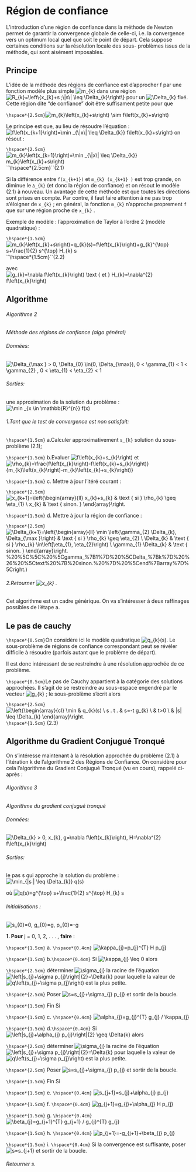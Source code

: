 # Région de confiance

  L’introduction d’une région de confiance dans la méthode de Newton permet de garantir
la convergence globale de celle-ci, i.e. la convergence vers un optimum local quel que soit
le point de départ. Cela suppose certaines conditions sur la résolution locale des sous-
problèmes issus de la méthode, qui sont aisément imposables.

## Principe
  L’idée de la méthode des régions de confiance est d’approcher f par une fonction
modèle plus simple ![``m_{k}``](https://render.githubusercontent.com/render/math?math=m_%7Bk%7D) dans une région ![``R_{k}=\left\{x_{k}+s ;\|s\| \leq \Delta_{k}\right\}``](https://render.githubusercontent.com/render/math?math=R_%7Bk%7D%3D%5Cleft%5C%7Bx_%7Bk%7D%2Bs%20%3B%5C%7Cs%5C%7C%20%5Cleq%20%5CDelta_%7Bk%7D%5Cright%5C%7D) pour un ![\Delta_{k}](https://render.githubusercontent.com/render/math?math=%5CDelta_%7Bk%7D) fixé.
Cette région dite “de confiance” doit être suffisament petite pour que

``\hspace*{2.5cm}``![``m_{k}\left(x_{k}+s\right) \sim f\left(x_{k}+s\right)``](https://render.githubusercontent.com/render/math?math=m_%7Bk%7D%5Cleft(x_%7Bk%7D%2Bs%5Cright)%20%5Csim%20f%5Cleft(x_%7Bk%7D%2Bs%5Cright))

   Le principe est que, au lieu de résoudre l’équation : ![``f\left(x_{k+1}\right)=\min _{\|x\| \leq \Delta_{k}} f\left(x_{k}+s\right)``](https://render.githubusercontent.com/render/math?math=f%5Cleft(x_%7Bk%2B1%7D%5Cright)%3D%5Cmin%20_%7B%5C%7Cx%5C%7C%20%5Cleq%20%5CDelta_%7Bk%7D%7D%20f%5Cleft(x_%7Bk%7D%2Bs%5Cright))
on résout :

``\hspace*{2.5cm}``![``m_{k}\left(x_{k+1}\right)=\min _{\|x\| \leq \Delta_{k}} m_{k}\left(x_{k}+s\right)``](https://render.githubusercontent.com/render/math?math=m_%7Bk%7D%5Cleft(x_%7Bk%2B1%7D%5Cright)%3D%5Cmin%20_%7B%5C%7Cx%5C%7C%20%5Cleq%20%5CDelta_%7Bk%7D%7D%20m_%7Bk%7D%5Cleft(x_%7Bk%7D%2Bs%5Cright)) ``\hspace*{2.5cm}``(2.1)

Si la différence entre ``f(x_{k+1})`` et ``m_{k} (x_{k+1} )`` est trop grande, on diminue le ``∆_{k}`` (et
donc la région de confiance) et on résout le modèle (2.1) à nouveau. Un avantage de cette
méthode est que toutes les directions sont prises en compte. Par contre, il faut faire attention
à ne pas trop s’éloigner de ``x_{k}`` ; en général, la fonction ``m_{k}`` n’approche proprement ``f`` que
sur une région proche de ``x_{k}`` .

 Exemple de modèle : l’approximation de Taylor à l’ordre 2 (modèle quadratique) :

``\hspace*{1.5cm}``	![m_{k}\left(x_{k}+s\right)=q_{k}(s)=f\left(x_{k}\right)+g_{k}^{\top} s+\frac{1}{2} s^{\top} H_{k} s](https://render.githubusercontent.com/render/math?math=m_%7Bk%7D%5Cleft(x_%7Bk%7D%2Bs%5Cright)%3Dq_%7Bk%7D(s)%3Df%5Cleft(x_%7Bk%7D%5Cright)%2Bg_%7Bk%7D%5E%7B%5Ctop%7D%20s%2B%5Cfrac%7B1%7D%7B2%7D%20s%5E%7B%5Ctop%7D%20H_%7Bk%7D%20s)  ``\hspace*{1.5cm}``(2.2)

avec ![g_{k}=\nabla f\left(x_{k}\right) \text { et } H_{k}=\nabla^{2} f\left(x_{k}\right)](https://render.githubusercontent.com/render/math?math=g_%7Bk%7D%3D%5Cnabla%20f%5Cleft(x_%7Bk%7D%5Cright)%20%5Ctext%20%7B%20et%20%7D%20H_%7Bk%7D%3D%5Cnabla%5E%7B2%7D%20f%5Cleft(x_%7Bk%7D%5Cright))

## Algorithme

###### Algorithme 2  

*Méthode des régions de confiance (algo général)*     

###### Données:

![\Delta_{\max } > 0, \Delta_{0}  \in(0, \Delta_{\max}), 0 < \gamma_{1} < 1 < \gamma_{2} , 0 < \eta_{1} < \eta_{2} < 1](https://render.githubusercontent.com/render/math?math=%5CDelta_%7B%5Cmax%20%7D%20%3E%200%2C%20%5CDelta_%7B0%7D%20%20%5Cin(0%2C%20%5CDelta_%7B%5Cmax%7D)%2C%200%20%3C%20%5Cgamma_%7B1%7D%20%3C%201%20%3C%20%5Cgamma_%7B2%7D%20%2C%200%20%3C%20%5Ceta_%7B1%7D%20%3C%20%5Ceta_%7B2%7D%20%3C%201)

###### Sorties: 
une approximation de la solution du problème : ![\min _{x \in \mathbb{R}^{n}} f(x) ](https://render.githubusercontent.com/render/math?math=%5Cmin%20_%7Bx%20%5Cin%20%5Cmathbb%7BR%7D%5E%7Bm%7D%7D%20f(x)%20)


###### 1.Tant que le test de convergence est non satisfait:

``\hspace*{1.5cm}`` a.Calculer approximativement ``s_{k}`` solution du sous-problème (2.1);

``\hspace*{1.5cm}`` b.Evaluer ![f\left(x_{k}+s_{k}\right)](https://render.githubusercontent.com/render/math?math=f%5Cleft(x_%7Bk%7D%2Bs_%7Bk%7D%5Cright)) et ![``\rho_{k}=\frac{f\left(x_{k}\right)-f\left(x_{k}+s_{k}\right)}{m_{k}\left(x_{k}\right)-m_{k}\left(x_{k}+s_{k}\right)}``](https://render.githubusercontent.com/render/math?math=%5Crho_%7Bk%7D%3D%5Cfrac%7Bf%5Cleft(x_%7Bk%7D%5Cright)-f%5Cleft(x_%7Bk%7D%2Bs_%7Bk%7D%5Cright)%7D%7Bm_%7Bk%7D%5Cleft(x_%7Bk%7D%5Cright)-m_%7Bk%7D%5Cleft(x_%7Bk%7D%2Bs_%7Bk%7D%5Cright)%7D)

``\hspace*{1.5cm}`` c. Mettre à jour l’itéré courant :

``\hspace*{2.5cm}``   ![x_{k+1}=\left\{\begin{array}{ll} x_{k}+s_{k} & \text { si } \rho_{k} \geq \eta_{1} \\ x_{k} & \text { sinon. } \end{array}\right.](https://render.githubusercontent.com/render/math?math=x_%7Bk%2B1%7D%3D%5Cleft%5C%7B%5Cbegin%7Barray%7D%7Bll%7D%20x_%7Bk%7D%2Bs_%7Bk%7D%20%26%20%5Ctext%20%7B%20si%20%7D%20%5Crho_%7Bk%7D%20%5Cgeq%20%5Ceta_%7B1%7D%20%5C%5C%20x_%7Bk%7D%20%26%20%5Ctext%20%7B%20sinon.%20%7D%20%5Cend%7Barray%7D%5Cright.)

``\hspace*{1.5cm}`` d. Mettre à jour la région de confiance : 

``\hspace*{2.5cm}``    ![\Delta_{k+1}=\left\{\begin{array}{ll} \min \left\{\gamma_{2} \Delta_{k}, \Delta_{\max }\right\} & \text { si } \rho_{k} \geq \eta_{2} \\ \Delta_{k} & \text { si } \rho_{k} \in\left\[\eta_{1}, \eta_{2}\right) \\ \gamma_{1} \Delta_{k} & \text { sinon. } \end{array}\right.](https://render.githubusercontent.com/render/math?math=%5CDelta_%7Bk%2B1%7D%3D%5Cleft%5C%7B%5Cbegin%7Barray%7D%7Bll%7D%20%5Cmin%20%5Cleft%5C%7B%5Cgamma_%7B2%7D%20%5CDelta_%7Bk%7D%2C%20%5CDelta_%7B%5Cmax%20%7D%5Cright%5C%7D%20%26%20%5Ctext%20%7B%20si%20%7D%20%5Crho_%7Bk%7D%20%5Cgeq%20%5Ceta_%7B2%7D%20%5C%5C%20%5CDelta_%7Bk%7D%20%26%20%5Ctext%20%7B%20si%20%7D%20%5Crho_%7Bk%7D%20%5Cin%5Cleft%5B%5Ceta_%7B1%7D%2C%20%5Ceta_%7B2%7D%5Cright)%20%5C%5C%20%5Cgamma_%7B1%7D%20%5CDelta_%7Bk%7D%20%26%20%5Ctext%20%7B%20sinon.%20%7D%20%5Cend%7Barray%7D%5Cright.)



###### 2.Retourner ![x_{k}](https://render.githubusercontent.com/render/math?math=x_%7Bk%7D) .

Cet algorithme  est un cadre générique. On va s’intéresser à deux raffinages possibles de l’étape a.

## Le pas de cauchy 

``\hspace*{0.5cm}``On considère ici le modèle quadratique ![q_{k}(s)](https://render.githubusercontent.com/render/math?math=q_%7Bk%7D(s)). Le sous-problème de régions de confiance correspondant peut se révéler difficile à résoudre (parfois autant que le problème de départ).

Il est donc intéressant de se restreindre à une résolution approchée de ce problème.

``\hspace*{0.5cm}``Le pas de Cauchy appartient à la catégorie des solutions approchées. Il s’agit de se
restreindre au sous-espace engendré par le vecteur ![g_{k}](https://render.githubusercontent.com/render/math?math=g_%7Bk%7D) ; le sous-problème s’écrit alors

``\hspace*{2.5cm}`` ![\left\{\begin{array}{cl} \min & q_{k}(s) \\ s . t . & s=-t g_{k} \\ & t>0 \\ & \|s\| \leq \Delta_{k} \end{array}\right.](https://render.githubusercontent.com/render/math?math=%5Cleft%5C%7B%5Cbegin%7Barray%7D%7Bcl%7D%20%5Cmin%20%26%20q_%7Bk%7D(s)%20%5C%5C%20s%20.%20t%20.%20%26%20s%3D-t%20g_%7Bk%7D%20%5C%5C%20%26%20t%3E0%20%5C%5C%20%26%20%5C%7Cs%5C%7C%20%5Cleq%20%5CDelta_%7Bk%7D%20%5Cend%7Barray%7D%5Cright.) ``\hspace*{1.5cm}``   (2.3)

## Algorithme du Gradient Conjugué Tronqué

On s’intéresse maintenant à la résolution approchée du problème (2.1) à l’itération k de l’algorithme 2 des Régions de Confiance. On considère pour cela l’algorithme du Gradient Conjugué Tronqué (vu en cours), rappelé ci-après :


###### Algorithme 3

*Algorithme du gradient conjugué tronqué*

###### Données:

![\Delta_{k} > 0, x_{k}, g=\nabla f\left(x_{k}\right), H=\nabla^{2} f\left(x_{k}\right)](https://render.githubusercontent.com/render/math?math=%5CDelta_%7Bk%7D%20%3E%200%2C%20x_%7Bk%7D%2C%20g%3D%5Cnabla%20f%5Cleft(x_%7Bk%7D%5Cright)%2C%20H%3D%5Cnabla%5E%7B2%7D%20f%5Cleft(x_%7Bk%7D%5Cright))

###### Sorties:

le pas s qui approche la solution du problème : ![\min_{\|s \| \leq \Delta_{k}} q(s)](https://render.githubusercontent.com/render/math?math=%5Cmin_%7B%5C%7Cs%20%5C%7C%20%5Cleq%20%5CDelta_%7Bk%7D%7D%20q(s))

où ![q(s)=g^{\top} s+\frac{1}{2} s^{\top} H_{k} s](https://render.githubusercontent.com/render/math?math=q(s)%3Dg%5E%7B%5Ctop%7D%20s%2B%5Cfrac%7B1%7D%7B2%7D%20s%5E%7B%5Ctop%7D%20H_%7Bk%7D%20s)

###### Initialisations :

![s_{0}=0, g_{0}=g, p_{0}=-g](https://render.githubusercontent.com/render/math?math=s_%7B0%7D%3D0%2C%20g_%7B0%7D%3Dg%2C%20p_%7B0%7D%3D-g)


**1. Pour** j = 0, 1, 2, . . . , **faire** :

``\hspace*{1.5cm}`` a. ``\hspace*{0.4cm}`` ![\kappa_{j}=p_{j}^{T} H p_{j}](https://render.githubusercontent.com/render/math?math=%5Ckappa_%7Bj%7D%3Dp_%7Bj%7D%5E%7BT%7D%20H%20p_%7Bj%7D)

``\hspace*{1.5cm}`` b.``\hspace*{0.4cm}`` Si ![\kappa_{j} \leq 0](https://render.githubusercontent.com/render/math?math=%5Ckappa_%7Bj%7D%20%5Cleq%200) alors

``\hspace*{2.5cm}`` déterminer ![\sigma_{j}](https://render.githubusercontent.com/render/math?math=%5Csigma_%7Bj%7D) la racine de l’équation ![\left\|s_{j}+\sigma p_{j}\right\|_{2}=\Delta_{k}](https://render.githubusercontent.com/render/math?math=%5Cleft%5C%7Cs_%7Bj%7D%2B%5Csigma%20p_%7Bj%7D%5Cright%5C%7C_%7B2%7D%3D%5CDelta_%7Bk%7D) pour laquelle la valeur de ![q\left(s_{j}+\sigma p_{j}\right)](https://render.githubusercontent.com/render/math?math=q%5Cleft(s_%7Bj%7D%2B%5Csigma%20p_%7Bj%7D%5Cright)) est la plus petite.

``\hspace*{2.5cm}`` Poser ![s=s_{j}+\sigma_{j} p_{j}](https://render.githubusercontent.com/render/math?math=s%3Ds_%7Bj%7D%2B%5Csigma_%7Bj%7D%20p_%7Bj%7D) et sortir de la boucle.

``\hspace*{1.5cm}`` Fin Si

``\hspace*{1.5cm}`` c. ``\hspace*{0.4cm}`` ![\alpha_{j}=g_{j}^{T} g_{j} / \kappa_{j}](https://render.githubusercontent.com/render/math?math=%5Calpha_%7Bj%7D%3Dg_%7Bj%7D%5E%7BT%7D%20g_%7Bj%7D%20%2F%20%5Ckappa_%7Bj%7D)

``\hspace*{1.5cm}`` d.``\hspace*{0.4cm}`` Si ![\left\|s_{j}+\alpha_{j} p_{j}\right\|_{2} \geq \Delta_{k}](https://render.githubusercontent.com/render/math?math=%5Cleft%5C%7Cs_%7Bj%7D%2B%5Calpha_%7Bj%7D%20p_%7Bj%7D%5Cright%5C%7C_%7B2%7D%20%5Cgeq%20%5CDelta_%7Bk%7D) alors

``\hspace*{2.5cm}`` déterminer ![\sigma_{j}](https://render.githubusercontent.com/render/math?math=%5Csigma_%7Bj%7D) la racine de l’équation ![\left\|s_{j}+\sigma p_{j}\right\|_{2}=\Delta_{k}](https://render.githubusercontent.com/render/math?math=%5Cleft%5C%7Cs_%7Bj%7D%2B%5Csigma%20p_%7Bj%7D%5Cright%5C%7C_%7B2%7D%3D%5CDelta_%7Bk%7D) pour laquelle la valeur de ![q\left(s_{j}+\sigma p_{j}\right)](https://render.githubusercontent.com/render/math?math=q%5Cleft(s_%7Bj%7D%2B%5Csigma%20p_%7Bj%7D%5Cright)) est la plus petite.

``\hspace*{2.5cm}`` Poser ![s=s_{j}+\sigma_{j} p_{j}](https://render.githubusercontent.com/render/math?math=s%3Ds_%7Bj%7D%2B%5Csigma_%7Bj%7D%20p_%7Bj%7D) et sortir de la boucle.

``\hspace*{1.5cm}`` Fin Si


``\hspace*{1.5cm}`` e. ``\hspace*{0.4cm}`` ![s_{j+1}=s_{j}+\alpha_{j} p_{j}](https://render.githubusercontent.com/render/math?math=s_%7Bj%2B1%7D%3Ds_%7Bj%7D%2B%5Calpha_%7Bj%7D%20p_%7Bj%7D)

``\hspace*{1.5cm}`` f. ``\hspace*{0.4cm}`` ![g_{j+1}=g_{j}+\alpha_{j} H p_{j}](https://render.githubusercontent.com/render/math?math=g_%7Bj%2B1%7D%3Dg_%7Bj%7D%2B%5Calpha_%7Bj%7D%20H%20p_%7Bj%7D)

``\hspace*{1.5cm}`` g. ``\hspace*{0.4cm}`` ![\beta_{j}=g_{j+1}^{T} g_{j+1} / g_{j}^{T} g_{j}](https://render.githubusercontent.com/render/math?math=%5Cbeta_%7Bj%7D%3Dg_%7Bj%2B1%7D%5E%7BT%7D%20g_%7Bj%2B1%7D%20%2F%20g_%7Bj%7D%5E%7BT%7D%20g_%7Bj%7D)

``\hspace*{1.5cm}`` h. ``\hspace*{0.4cm}`` ![p_{j+1}=-g_{j+1}+\beta_{j} p_{j}](https://render.githubusercontent.com/render/math?math=p_%7Bj%2B1%7D%3D-g_%7Bj%2B1%7D%2B%5Cbeta_%7Bj%7D%20p_%7Bj%7D)

``\hspace*{1.5cm}`` i. ``\hspace*{0.4cm}`` Si la convergence est suffisante, poser ![s=s_{j+1}](https://render.githubusercontent.com/render/math?math=s%3Ds_%7Bj%2B1%7D) et sortir de la boucle.

###### Retourner s.









